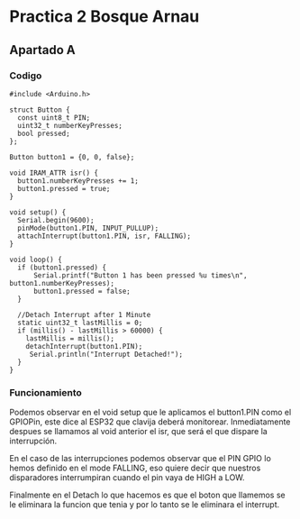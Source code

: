 # Practica 2 Bosque Arnau
## Apartado A
### Codigo
````
#include <Arduino.h>

struct Button {
  const uint8_t PIN;
  uint32_t numberKeyPresses;
  bool pressed;
};

Button button1 = {0, 0, false};

void IRAM_ATTR isr() {
  button1.numberKeyPresses += 1;
  button1.pressed = true;
}

void setup() {
  Serial.begin(9600);
  pinMode(button1.PIN, INPUT_PULLUP);
  attachInterrupt(button1.PIN, isr, FALLING);
}

void loop() {
  if (button1.pressed) {
      Serial.printf("Button 1 has been pressed %u times\n", button1.numberKeyPresses);
      button1.pressed = false;
  }

  //Detach Interrupt after 1 Minute
  static uint32_t lastMillis = 0;
  if (millis() - lastMillis > 60000) {
    lastMillis = millis();
    detachInterrupt(button1.PIN);
     Serial.println("Interrupt Detached!");
  }
}
````
### Funcionamiento
Podemos observar en el void setup que le aplicamos el button1.PIN como el GPIOPin, este dice al ESP32 que clavija deberá monitorear. Inmediatamente despues se llamamos al void anterior el isr, que será el que dispare la interrupción. 

En el caso de las interrupciones podemos observar que el PIN GPIO lo hemos definido en el mode FALLING, eso quiere decir que nuestros disparadores interrumpiran cuando el pin vaya de HIGH a LOW. 

Finalmente en el Detach lo que hacemos es que el boton que llamemos se le eliminara la funcion que tenia y por lo tanto se le eliminara el interrupt.